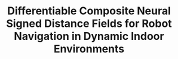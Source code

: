 ---
collection: publications
title: "Differentiable Composite Neural Signed Distance Fields for Robot Navigation in Dynamic Indoor Environments"
authors: 'ST Bukhari, Daniel Lawson, and Ahmed H. Qureshi'
venue: IEEE International Conference on Robotics and Automation (ICRA)
year: 2025
website: 'https://stalhabukhari.github.io/icra25-sdf-dyn-nav/'
paper: 'https://arxiv.org/abs/2502.02664'
code: 'https://github.com/stalhabukhari/comp-sdf-dyn-nav'
header:
    teaser: pub-teasers/p3-neural-sdf.jpg
---